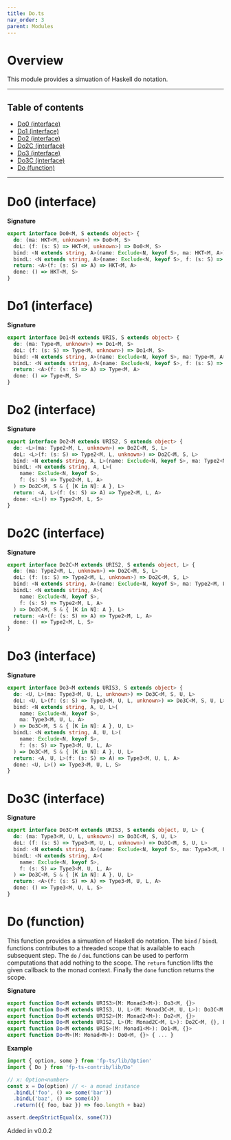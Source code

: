 ```yaml
---
title: Do.ts
nav_order: 3
parent: Modules
---
```


# Overview

This module provides a simuation of Haskell do notation.

---

<h2 class="text-delta">Table of contents</h2>

- [Do0 (interface)](#do0-interface)
- [Do1 (interface)](#do1-interface)
- [Do2 (interface)](#do2-interface)
- [Do2C (interface)](#do2c-interface)
- [Do3 (interface)](#do3-interface)
- [Do3C (interface)](#do3c-interface)
- [Do (function)](#do-function)

---

# Do0 (interface)

**Signature**

```ts
export interface Do0<M, S extends object> {
  do: (ma: HKT<M, unknown>) => Do0<M, S>
  doL: (f: (s: S) => HKT<M, unknown>) => Do0<M, S>
  bind: <N extends string, A>(name: Exclude<N, keyof S>, ma: HKT<M, A>) => Do0<M, S & { [K in N]: A }>
  bindL: <N extends string, A>(name: Exclude<N, keyof S>, f: (s: S) => HKT<M, A>) => Do0<M, S & { [K in N]: A }>
  return: <A>(f: (s: S) => A) => HKT<M, A>
  done: () => HKT<M, S>
}
```

# Do1 (interface)

**Signature**

```ts
export interface Do1<M extends URIS, S extends object> {
  do: (ma: Type<M, unknown>) => Do1<M, S>
  doL: (f: (s: S) => Type<M, unknown>) => Do1<M, S>
  bind: <N extends string, A>(name: Exclude<N, keyof S>, ma: Type<M, A>) => Do1<M, S & { [K in N]: A }>
  bindL: <N extends string, A>(name: Exclude<N, keyof S>, f: (s: S) => Type<M, A>) => Do1<M, S & { [K in N]: A }>
  return: <A>(f: (s: S) => A) => Type<M, A>
  done: () => Type<M, S>
}
```

# Do2 (interface)

**Signature**

```ts
export interface Do2<M extends URIS2, S extends object> {
  do: <L>(ma: Type2<M, L, unknown>) => Do2C<M, S, L>
  doL: <L>(f: (s: S) => Type2<M, L, unknown>) => Do2C<M, S, L>
  bind: <N extends string, A, L>(name: Exclude<N, keyof S>, ma: Type2<M, L, A>) => Do2C<M, S & { [K in N]: A }, L>
  bindL: <N extends string, A, L>(
    name: Exclude<N, keyof S>,
    f: (s: S) => Type2<M, L, A>
  ) => Do2C<M, S & { [K in N]: A }, L>
  return: <A, L>(f: (s: S) => A) => Type2<M, L, A>
  done: <L>() => Type2<M, L, S>
}
```

# Do2C (interface)

**Signature**

```ts
export interface Do2C<M extends URIS2, S extends object, L> {
  do: (ma: Type2<M, L, unknown>) => Do2C<M, S, L>
  doL: (f: (s: S) => Type2<M, L, unknown>) => Do2C<M, S, L>
  bind: <N extends string, A>(name: Exclude<N, keyof S>, ma: Type2<M, L, A>) => Do2C<M, S & { [K in N]: A }, L>
  bindL: <N extends string, A>(
    name: Exclude<N, keyof S>,
    f: (s: S) => Type2<M, L, A>
  ) => Do2C<M, S & { [K in N]: A }, L>
  return: <A>(f: (s: S) => A) => Type2<M, L, A>
  done: () => Type2<M, L, S>
}
```

# Do3 (interface)

**Signature**

```ts
export interface Do3<M extends URIS3, S extends object> {
  do: <U, L>(ma: Type3<M, U, L, unknown>) => Do3C<M, S, U, L>
  doL: <U, L>(f: (s: S) => Type3<M, U, L, unknown>) => Do3C<M, S, U, L>
  bind: <N extends string, A, U, L>(
    name: Exclude<N, keyof S>,
    ma: Type3<M, U, L, A>
  ) => Do3C<M, S & { [K in N]: A }, U, L>
  bindL: <N extends string, A, U, L>(
    name: Exclude<N, keyof S>,
    f: (s: S) => Type3<M, U, L, A>
  ) => Do3C<M, S & { [K in N]: A }, U, L>
  return: <A, U, L>(f: (s: S) => A) => Type3<M, U, L, A>
  done: <U, L>() => Type3<M, U, L, S>
}
```

# Do3C (interface)

**Signature**

```ts
export interface Do3C<M extends URIS3, S extends object, U, L> {
  do: (ma: Type3<M, U, L, unknown>) => Do3C<M, S, U, L>
  doL: (f: (s: S) => Type3<M, U, L, unknown>) => Do3C<M, S, U, L>
  bind: <N extends string, A>(name: Exclude<N, keyof S>, ma: Type3<M, U, L, A>) => Do3C<M, S & { [K in N]: A }, U, L>
  bindL: <N extends string, A>(
    name: Exclude<N, keyof S>,
    f: (s: S) => Type3<M, U, L, A>
  ) => Do3C<M, S & { [K in N]: A }, U, L>
  return: <A>(f: (s: S) => A) => Type3<M, U, L, A>
  done: () => Type3<M, U, L, S>
}
```

# Do (function)

This function provides a simuation of Haskell do notation. The `bind` / `bindL` functions contributes to a threaded
scope that is available to each subsequent step. The `do` / `doL` functions can be used to perform computations that
add nothing to the scope. The `return` function lifts the given callback to the monad context. Finally the `done`
function returns the scope.

**Signature**

```ts
export function Do<M extends URIS3>(M: Monad3<M>): Do3<M, {}>
export function Do<M extends URIS3, U, L>(M: Monad3C<M, U, L>): Do3C<M, {}, U, L>
export function Do<M extends URIS2>(M: Monad2<M>): Do2<M, {}>
export function Do<M extends URIS2, L>(M: Monad2C<M, L>): Do2C<M, {}, L>
export function Do<M extends URIS>(M: Monad1<M>): Do1<M, {}>
export function Do<M>(M: Monad<M>): Do0<M, {}> { ... }
```

**Example**

```ts
import { option, some } from 'fp-ts/lib/Option'
import { Do } from 'fp-ts-contrib/lib/Do'

// x: Option<number>
const x = Do(option) // <- a monad instance
  .bindL('foo', () => some('bar'))
  .bindL('baz', () => some(4))
  .return(({ foo, baz }) => foo.length + baz)

assert.deepStrictEqual(x, some(7))
```

Added in v0.0.2
